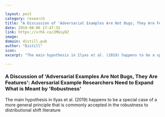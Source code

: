```yaml
---

layout: post
category: research
title: "A Discussion of 'Adversarial Examples Are Not Bugs, They Are Features': Adversarial Example Researchers Need to Expand What is Meant by 'Robustness'"
date: 2019-08-06 17:47:33
link: https://vrhk.co/2MGsyOZ
image: 
domain: distill.pub
author: "Distill"
icon: 
excerpt: "The main hypothesis in Ilyas et al. (2019) happens to be a special case of a more general principle that is commonly accepted in the robustness to distributional shift literature"

---
```


### A Discussion of 'Adversarial Examples Are Not Bugs, They Are Features': Adversarial Example Researchers Need to Expand What is Meant by 'Robustness'

The main hypothesis in Ilyas et al. (2019) happens to be a special case of a more general principle that is commonly accepted in the robustness to distributional shift literature